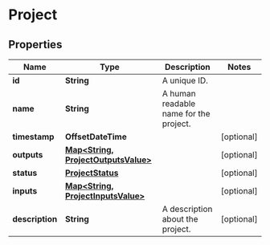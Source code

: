 

# Project


## Properties

| Name | Type | Description | Notes |
|------------ | ------------- | ------------- | -------------|
|**id** | **String** | A unique ID. |  |
|**name** | **String** | A human readable name for the project. |  |
|**timestamp** | **OffsetDateTime** |  |  [optional] |
|**outputs** | [**Map&lt;String, ProjectOutputsValue&gt;**](ProjectOutputsValue.md) |  |  [optional] |
|**status** | [**ProjectStatus**](ProjectStatus.md) |  |  [optional] |
|**inputs** | [**Map&lt;String, ProjectInputsValue&gt;**](ProjectInputsValue.md) |  |  [optional] |
|**description** | **String** | A description about the project. |  [optional] |



